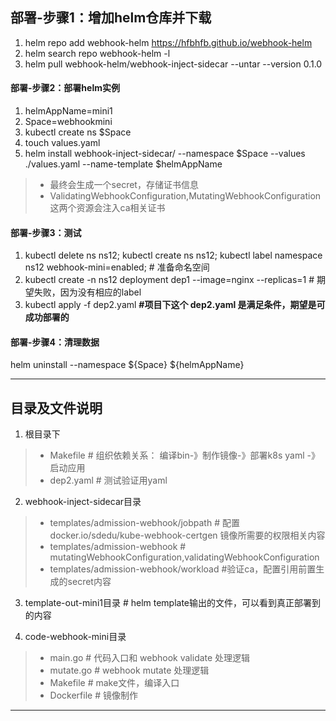 













## 部署-步骤1：增加helm仓库并下载
1. helm repo add webhook-helm https://hfbhfb.github.io/webhook-helm
2. helm search repo webhook-helm -l
3. helm pull webhook-helm/webhook-inject-sidecar  --untar --version 0.1.0

#### 部署-步骤2：部署helm实例

1. helmAppName=mini1
2. Space=webhookmini
3. kubectl create ns $Space
4. touch values.yaml
5. helm install webhook-inject-sidecar/ --namespace  $Space --values ./values.yaml --name-template $helmAppName
>- 最终会生成一个secret，存储证书信息
>- ValidatingWebhookConfiguration,MutatingWebhookConfiguration 这两个资源会注入ca相关证书


#### 部署-步骤3：测试
1. kubectl delete ns ns12; kubectl create ns ns12; kubectl label namespace ns12 webhook-mini=enabled; # 准备命名空间
2. kubectl create -n ns12 deployment dep1 --image=nginx --replicas=1 # 期望失败，因为没有相应的label
3. kubectl apply -f dep2.yaml **#项目下这个  dep2.yaml 是满足条件，期望是可成功部署的**

#### 部署-步骤4：清理数据
helm uninstall --namespace  ${Space} ${helmAppName} 




---

## 目录及文件说明

1. 根目录下
>- Makefile # 组织依赖关系： 编译bin-》制作镜像-》部署k8s yaml -》启动应用
>- dep2.yaml # 测试验证用yaml

2. webhook-inject-sidecar目录
>- templates/admission-webhook/jobpath # 配置docker.io/sdedu/kube-webhook-certgen 镜像所需要的权限相关内容
>- templates/admission-webhook # mutatingWebhookConfiguration,validatingWebhookConfiguration
>- templates/admission-webhook/workload #验证ca，配置引用前置生成的secret内容 

3. template-out-mini1目录 # helm template输出的文件，可以看到真正部署到的内容

4. code-webhook-mini目录
>- main.go # 代码入口和 webhook validate 处理逻辑
>- mutate.go # webhook mutate 处理逻辑
>- Makefile # make文件，编译入口
>- Dockerfile # 镜像制作


---


